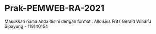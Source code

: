 # Prak-PEMWEB-RA-2021

Masukkan nama anda disini dengan format :
Alloisius Fritz Gerald Winalfa Sipayung - 119140154
